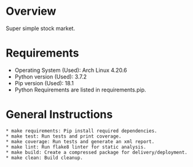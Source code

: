 # Overview

Super simple stock market.

# Requirements

* Operating System (Used): Arch Linux 4.20.6
* Python version (Used): 3.7.2
* Pip version (Used): 18.1
* Python Requirements are listed in requirements.pip.

# General Instructions

    * make requirements: Pip install required dependencies.
    * make test: Run tests and print coverage.
    * make coverage: Run tests and generate an xml report.
    * make lint: Run flake8 linter for static analysis.
    * make build: Create a compressed package for delivery/deployment.
    * make clean: Build cleanup.
